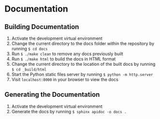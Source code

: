 # Documentation

## Building Documentation
1. Activate the development virtual environment
1. Change the current directory to the docs folder within
    the repository by running `$ cd docs`
1. Run `$ ./make clean` to remove any docs previously built
1. Run `$ ./make html` to build the docs in HTML format
1. Change the current directory to the location of the built docs
    by running `$ cd _build/html`
1. Start the Python static files server by running
    `$ python -m http.server`
1. Visit `localhost:8000` in your browser to view the docs

## Generating the Documentation
1. Activate the development virtual environment
1. Generate the docs by running `$ sphinx apidoc -o docs .`
